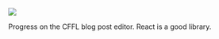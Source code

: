 ![](https://db-feed.s3.amazonaws.com/legacy/cms2-1517942859440.gif)

Progress on the CFFL blog post editor. React is a good library.
